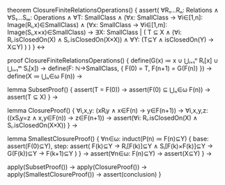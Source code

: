 theorem ClosureFiniteRelationsOperations() {
  assert(
    ∀R₁...Rₙ: Relations ∧
    ∀S₁...Sₘ: Operations ∧
    ∀T: SmallClass ∧
    (∀x: SmallClass → ∀i∈[1,n]: Image(Rᵢ,x)∈SmallClass) ∧
    (∀x: SmallClass → ∀i∈[1,m]: Image(Sᵢ,x×x)∈SmallClass) →
    ∃X: SmallClass | (
      T ⊆ X ∧
      (∀i: Rᵢ.isClosedOn(X) ∧ Sᵢ.isClosedOn(X×X)) ∧
      ∀Y: (T⊆Y ∧ isClosedOn(Y) → X⊆Y)
    )
  )
} ↔

proof ClosureFiniteRelationsOperations() {
  define(G(x) ≔ x ∪ ⋃ᵢ₌₁ⁿ Rᵢ[x] ∪ ⋃ᵢ₌₁ᵐ Sᵢ[x]) →
  define(F: ℕ→SmallClass, {
    F(0) = T,
    F(n+1) = G(F(n))
  }) →
  define(X ≔ ⋃ₙ∈ω F(n)) →

  lemma SubsetProof() {
    assert(T = F(0)) →
    assert(F(0) ⊆ ⋃ₙ∈ω F(n)) →
    assert(T ⊆ X)
  } →

  lemma ClosureProof() {
    ∀i,x,y: (xRᵢy ∧ x∈F(n) → y∈F(n+1)) →
    ∀i,x,y,z: ((xSᵢy=z ∧ x,y∈F(n)) → z∈F(n+1)) →
    assert(∀i: Rᵢ.isClosedOn(X) ∧ Sᵢ.isClosedOn(X×X))
  } →

  lemma SmallestClosureProof() {
    ∀n∈ω: induct(P(n) ≔ F(n)⊆Y) {
      base: assert(F(0)⊆Y),
      step: assert(
        F(k)⊆Y →
        Rᵢ[F(k)]⊆Y ∧ Sᵢ[F(k)×F(k)]⊆Y →
        G(F(k))⊆Y →
        F(k+1)⊆Y
      )
    } →
    assert(∀n∈ω: F(n)⊆Y) →
    assert(X⊆Y)
  } →

  apply(SubsetProof()) →
  apply(ClosureProof()) →
  apply(SmallestClosureProof()) →
  assert(conclusion)
}